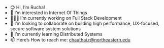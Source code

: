 -  	😊 Hi, I’m Rucha!
-  	🔭 I’m interested in Internet Of Things
-  	👩🏻‍💻 I’m currently working on Full Stack Development
-  	💞️ I’m looking to collaborate on building high performance, UX-focused, secure software system solutions
-  	🌱 I’m currently learning Distributed Systems
-  	📫 Here’s How to reach me: chauthai.r@northeastern.edu


